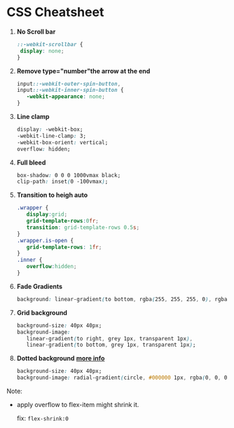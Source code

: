 # CSS Cheatsheet
1. **No Scroll bar**
   ```css
   ::-webkit-scrollbar {
    display: none;
   }
   ```

2. **Remove type="number"the arrow at the end**
    ```css
    input::-webkit-outer-spin-button,
    input::-webkit-inner-spin-button {
       -webkit-appearance: none;
    }
    ```
3. **Line clamp**
    ```css
    display: -webkit-box;
    -webkit-line-clamp: 3;
    -webkit-box-orient: vertical;  
    overflow: hidden;
    ```
4. **Full bleed**
    ```css
    box-shadow: 0 0 0 1000vmax black;
    clip-path: inset(0 -100vmax);
    ```
5. **Transition to heigh auto**
    ```css
    .wrapper {
       display:grid;
       grid-template-rows:0fr;
       transition: grid-template-rows 0.5s;
    }
    .wrapper.is-open {
       grid-template-rows: 1fr;
    }
    .inner {
       overflow:hidden;
    }
    ```
 6. **Fade Gradients**
    ```css
    background: linear-gradient(to bottom, rgba(255, 255, 255, 0), rgba(0, 0, 0, 1));
    ```
 7. **Grid background**
    ```css
    background-size: 40px 40px;
    background-image:
       linear-gradient(to right, grey 1px, transparent 1px),
       linear-gradient(to bottom, grey 1px, transparent 1px);
    ```
 8. **Dotted background** **[more info](https://stackoverflow.com/questions/3540194/how-to-make-a-grid-like-graph-paper-grid-with-just-css)**
    ```css
    background-size: 40px 40px;
    background-image: radial-gradient(circle, #000000 1px, rgba(0, 0, 0, 0) 1px);
    ```

Note:
- apply overflow to flex-item might shrink it.

  fix: `flex-shrink:0`
